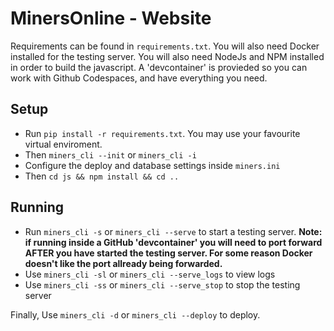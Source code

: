 # MinersOnline - Website

Requirements can be found in ```requirements.txt```. You will also need Docker installed for the testing server. You will also need NodeJs and NPM installed in order to build the javascript.
A 'devcontainer' is provieded so you can work with Github Codespaces, and have everything you need.

## Setup
* Run ```pip install -r requirements.txt```. You may use your favourite virtual enviroment.
* Then ```miners_cli --init``` or ```miners_cli -i```
* Configure the deploy and database settings inside ```miners.ini```
* Then ```cd js && npm install && cd ..```

## Running
* Run ```miners_cli -s``` or ```miners_cli --serve``` to start a testing server.
**Note: if running inside a GitHub 'devcontainer' you will need to port forward AFTER you have started the testing server. For some reason Docker doesn't like the port allready being forwarded.**
* Use ```miners_cli -sl``` or ```miners_cli --serve_logs``` to view logs
* Use ```miners_cli -ss``` or ```miners_cli --serve_stop``` to stop the testing server

Finally, Use ```miners_cli -d``` or ```miners_cli --deploy``` to deploy.